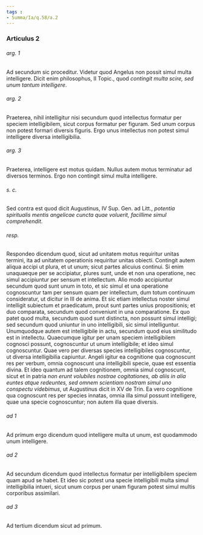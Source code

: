 ```yaml
---
tags : 
- Summa/Ia/q.58/a.2
---
```


### Articulus 2

###### arg. 1
Ad secundum sic proceditur. Videtur quod Angelus non possit simul multa intelligere. Dicit enim philosophus, II Topic., quod *contingit multa scire, sed unum tantum intelligere*.

###### arg. 2
Praeterea, nihil intelligitur nisi secundum quod intellectus formatur per speciem intelligibilem, sicut corpus formatur per figuram. Sed unum corpus non potest formari diversis figuris. Ergo unus intellectus non potest simul intelligere diversa intelligibilia.

###### arg. 3
Praeterea, intelligere est motus quidam. Nullus autem motus terminatur ad diversos terminos. Ergo non contingit simul multa intelligere.

###### s. c.
Sed contra est quod dicit Augustinus, IV Sup. Gen. ad Litt., *potentia spiritualis mentis angelicae cuncta quae voluerit, facillime simul comprehendit*.

###### resp.
Respondeo dicendum quod, sicut ad unitatem motus requiritur unitas termini, ita ad unitatem operationis requiritur unitas obiecti. Contingit autem aliqua accipi ut plura, et ut unum; sicut partes alicuius continui. Si enim unaquaeque per se accipiatur, plures sunt, unde et non una operatione, nec simul accipiuntur per sensum et intellectum. Alio modo accipiuntur secundum quod sunt unum in toto, et sic simul et una operatione cognoscuntur tam per sensum quam per intellectum, dum totum continuum consideratur, ut dicitur in III de anima. Et sic etiam intellectus noster simul intelligit subiectum et praedicatum, prout sunt partes unius propositionis; et duo comparata, secundum quod conveniunt in una comparatione. Ex quo patet quod multa, secundum quod sunt distincta, non possunt simul intelligi; sed secundum quod uniuntur in uno intelligibili, sic simul intelliguntur. Unumquodque autem est intelligibile in actu, secundum quod eius similitudo est in intellectu. Quaecumque igitur per unam speciem intelligibilem cognosci possunt, cognoscuntur ut unum intelligibile; et ideo simul cognoscuntur. Quae vero per diversas species intelligibiles cognoscuntur, ut diversa intelligibilia capiuntur. Angeli igitur ea cognitione qua cognoscunt res per verbum, omnia cognoscunt una intelligibili specie, quae est essentia divina. Et ideo quantum ad talem cognitionem, omnia simul cognoscunt, sicut et in patria *non erunt volubiles nostrae cogitationes, ab aliis in alia euntes atque redeuntes, sed omnem scientiam nostram simul uno conspectu videbimus*, ut Augustinus dicit in XV de Trin. Ea vero cognitione qua cognoscunt res per species innatas, omnia illa simul possunt intelligere, quae una specie cognoscuntur; non autem illa quae diversis.

###### ad 1
Ad primum ergo dicendum quod intelligere multa ut unum, est quodammodo unum intelligere.

###### ad 2
Ad secundum dicendum quod intellectus formatur per intelligibilem speciem quam apud se habet. Et ideo sic potest una specie intelligibili multa simul intelligibilia intueri, sicut unum corpus per unam figuram potest simul multis corporibus assimilari.

###### ad 3
Ad tertium dicendum sicut ad primum.

